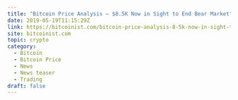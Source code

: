 ```yaml
---
title: "Bitcoin Price Analysis – $8.5K Now in Sight to End Bear Market"
date: 2019-05-19T11:15:29Z
link: https://bitcoinist.com/bitcoin-price-analysis-8-5k-now-in-sight-to-end-bear-market/?utm_medium=RSS&utm_source=hune
site: bitcoinist.com
topic: crypto
category:
  - Bitcoin
  - Bitcoin Price
  - News
  - News teaser
  - Trading
draft: false
---
```

